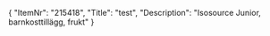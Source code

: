 {
  "ItemNr": "215418",
  "Title": "test",
  "Description": "Isosource Junior, barnkosttillägg, frukt"
}
